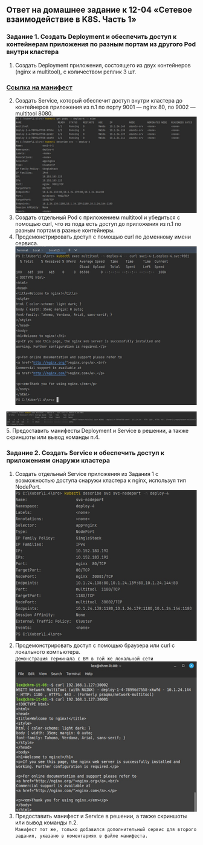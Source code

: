 ## Ответ на домашнее задание к 12-04 «Сетевое взаимодействие в K8S. Часть 1»

### Задание 1. Создать Deployment и обеспечить доступ к контейнерам приложения по разным портам из другого Pod внутри кластера

1. Создать Deployment приложения, состоящего из двух контейнеров (nginx и multitool), с количеством реплик 3 шт.
### [Ссылка на манифест](src/1.yaml)

2. Создать Service, который обеспечит доступ внутри кластера до контейнеров приложения из п.1 по порту 9001 — nginx 80, по 9002 — multitool 8080.  
![Scrin](src/1.1.jpg)
3. Создать отдельный Pod с приложением multitool и убедиться с помощью curl, что из пода есть доступ до приложения из п.1 по разным портам в разные контейнеры.
4. Продемонстрировать доступ с помощью curl по доменному имени сервиса.  
![Scrin](src/1.2.jpg)

![Scrin](src/1.3.jpg)
5. Предоставить манифесты Deployment и Service в решении, а также скриншоты или вывод команды п.4.


### Задание 2. Создать Service и обеспечить доступ к приложениям снаружи кластера
1. Создать отдельный Service приложения из Задания 1 с возможностью доступа снаружи кластера к nginx, используя тип NodePort.
![Scrin](src/2.1.jpg)
2. Продемонстрировать доступ с помощью браузера или curl с локального компьютера.  
`Демонстрация терминала с ВМ в той же локальной сети`
![Scrin](src/2.2.jpg)
3. Предоставить манифест и Service в решении, а также скриншоты или вывод команды п.2.  
`Манифест тот же, только добавился дополнительный сервис для второго задания, указано в коментариях в файле манифеста.`